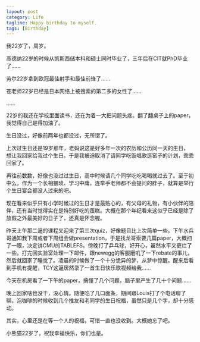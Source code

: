 ```yaml
---
layout: post
category: Life
tagline: Happy birthday to myself.
tags: [Birthday]
---
```


我22岁了，周岁。

高德纳22岁的时候从凯斯西储本科和硕士同时毕业了，三年后在CIT就PhD毕业了……

劳尔22岁拿到欧冠最佳射手和最佳前锋了……

苍老师22岁已经是日本网络上被搜索的第二多的女性了……

……

22岁的我还在学校里面读书，还在为着一大把问题头疼。翻了翻桌子上的paper，我觉得自己是得加油了。

生日没过，好像前两年也都没过，无所谓了。

上次过生日还是19岁那年，老妈说这是好多年一次的农历和公历同一天的生日，想让我回家给我过个生日。于是我被迫取消了请同学吃饭唱歌逛窑子的计划，乖乖回家了。

再往前数数，好像也没过过生日，高中时候请几个同学吃吃喝喝就过去了。至于初中么，作为一个长相猥琐、学习中庸，连举手老师都不会提问的胖子，就算是举行个生日宴会都没人过来的吧。

现在看来似乎只有小学时候过的生日才是最贴心的，有父母的礼物，有小伙伴的陪伴，还有当时觉得实在是特别好吃的蛋糕。大概在那个年纪看来这似乎已经是除了放假之外最美好的日子了，还真是怀念喔。

昨天上午那二逼的课程又迎来了第三次quiz，好像题目比上次简单一些。下午水兵哥通知我下周或者下周组会做presentation，于是找龙哥索要几篇paper，大概扫了一眼，决定讲CMU的TABLEFS。傍晚打了乒乓球，好开心，虽然水平又更烂了一些。打完回实验室处理一下邮件，跟newegg的客服磨叽了一下rebate的事儿，然后就回家了睡觉了。凌晨的时候做了一个十分诡异的梦，从梦中惊醒。醒来后看到手机有提醒，TCY这逼居然录了一首生日快乐歌视频给我……

今天在机房看了一下午的paper，搞懂了几个问题，脑子里产生了几十个问题……

晚上回家啥也没干，没心情。随便吃了几口面条，期间跟Louis打了个电话聊了聊。泡咖啡的时候收到几个推友和老同学的生日祝福，虽然只是几个字，却十分感动。

其实，心里还是在等一个人的祝福，可惜一直也没收到。大概她忘了吧。

小熊猫22岁了，祝我幸福快乐，你们也是。
